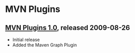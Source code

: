 MVN Plugins
===========

[MVN Plugins 1.0][1_0], released 2009-08-26
-------------------------------------------
* Initial release
* Added the Maven Graph Plugin

[1_0]: http://mvnplugins.fusesource.org/maven/1.0
